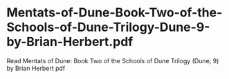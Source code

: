 # Mentats-of-Dune-Book-Two-of-the-Schools-of-Dune-Trilogy-Dune-9-by-Brian-Herbert.pdf
Read Mentats of Dune: Book Two of the Schools of Dune Trilogy (Dune, 9) by Brian Herbert pdf
